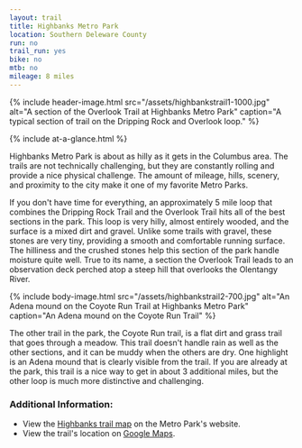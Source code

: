 ```yaml
---
layout: trail
title: Highbanks Metro Park
location: Southern Deleware County
run: no
trail_run: yes
bike: no
mtb: no
mileage: 8 miles
---
```


{% include header-image.html src="/assets/highbankstrail1-1000.jpg" alt="A section of the Overlook Trail at Highbanks Metro Park" caption="A typical section of trail on the Dripping Rock and Overlook loop." %}

{% include at-a-glance.html %}

Highbanks Metro Park is about as hilly as it gets in the Columbus area.  The trails are not technically challenging, but they are constantly rolling and provide a nice physical challenge.  The amount of mileage, hills, scenery, and proximity to the city make it one of my favorite Metro Parks.

If you don't have time for everything, an approximately 5 mile loop that combines the Dripping Rock Trail and the Overlook Trail hits all of the best sections in the park.  This loop is very hilly, almost entirely wooded, and the surface is a mixed dirt and gravel.  Unlike some trails with gravel, these stones are very tiny, providing a smooth and comfortable running surface.  The hilliness and the crushed stones help this section of the park handle moisture quite well.  True to its name, a section the Overlook Trail leads to an observation deck perched atop a steep hill that overlooks the Olentangy River.

{% include body-image.html src="/assets/highbankstrail2-700.jpg" alt="An Adena mound on the Coyote Run Trail at Highbanks Metro Park" caption="An Adena mound on the Coyote Run Trail" %}

The other trail in the park, the Coyote Run trail, is a flat dirt and grass trail that goes through a meadow.  This trail doesn't handle rain as well as the other sections, and it can be muddy when the others are dry.  One highlight is an Adena mound that is clearly visible from the trail.  If you are already at the park, this trail is a nice way to get in about 3 additional miles, but the other loop is much more distinctive and challenging.

### Additional Information:

* View the [Highbanks trail map](http://www.metroparks.net/parks-and-trails/highbanks/park-map/) on the Metro Park's website.
* View the trail's location on [Google Maps](https://goo.gl/maps/K5u3V7kbsKE2).
